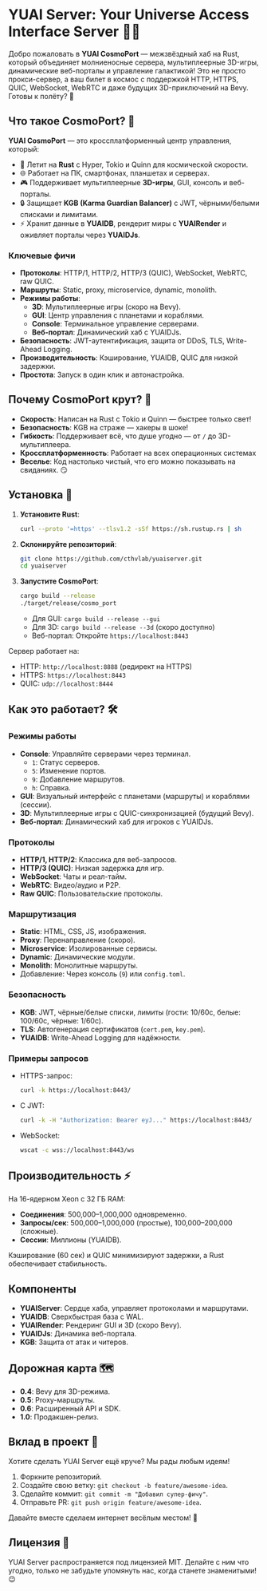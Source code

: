 # YUAI Server: Your Universe Access Interface Server 🚀✨

Добро пожаловать в **YUAI CosmoPort** — межзвёздный хаб на Rust, который объединяет молниеносные сервера, мультиплеерные 3D-игры, динамические веб-порталы и управление галактикой! Это не просто прокси-сервер, а ваш билет в космос с поддержкой HTTP, HTTPS, QUIC, WebSocket, WebRTC и даже будущих 3D-приключений на Bevy. Готовы к полёту? 🌌

## Что такое CosmoPort? 🤔

**YUAI CosmoPort** — это кроссплатформенный центр управления, который:

- 🚀 Летит на **Rust** с Hyper, Tokio и Quinn для космической скорости.
- 🌐 Работает на ПК, смартфонах, планшетах и серверах.
- 🎮 Поддерживает мультиплеерные **3D-игры**, GUI, консоль и веб-порталы.
- 🔒 Защищает **KGB (Karma Guardian Balancer)** с JWT, чёрными/белыми списками и лимитами.
- ⚡ Хранит данные в **YUAIDB**, рендерит миры с **YUAIRender** и оживляет порталы через **YUAIDJs**.

### Ключевые фичи

- **Протоколы**: HTTP/1, HTTP/2, HTTP/3 (QUIC), WebSocket, WebRTC, raw QUIC.
- **Маршруты**: Static, proxy, microservice, dynamic, monolith.
- **Режимы работы**:
  - **3D**: Мультиплеерные игры (скоро на Bevy).
  - **GUI**: Центр управления с планетами и кораблями.
  - **Console**: Терминальное управление серверами.
  - **Веб-портал**: Динамический хаб с YUAIDJs.
- **Безопасность**: JWT-аутентификация, защита от DDoS, TLS, Write-Ahead Logging.
- **Производительность**: Кэширование, YUAIDB, QUIC для низкой задержки.
- **Простота**: Запуск в один клик и  автонастройка.

## Почему CosmoPort крут? 🌟

- **Скорость**: Написан на Rust с Tokio и Quinn — быстрее только свет!
- **Безопасность**: KGB на страже  — хакеры в шоке!
- **Гибкость**: Поддерживает всё, что душе угодно — от `/` до 3D-мультиплеера.
- **Кроссплатформенность**: Работает на всех операционных системах
- **Веселье**: Код настолько чистый, что его можно показывать на свиданиях. 😏

## Установка 🚀

1. **Установите Rust**:

   ```bash
   curl --proto '=https' --tlsv1.2 -sSf https://sh.rustup.rs | sh
   ```

2. **Склонируйте репозиторий**:

   ```bash
   git clone https://github.com/cthvlab/yuaiserver.git
   cd yuaiserver
   ```

3. **Запустите CosmoPort**:

   ```bash
   cargo build --release
   ./target/release/cosmo_port
   ```

   - Для GUI: `cargo build --release --gui`
   - Для 3D: `cargo build --release --3d` (скоро доступно)
   - Веб-портал: Откройте `https://localhost:8443`

Сервер работает на:

- HTTP: `http://localhost:8888` (редирект на HTTPS)
- HTTPS: `https://localhost:8443`
- QUIC: `udp://localhost:8444`

## Как это работает? 🛠️

### Режимы работы

- **Console**: Управляйте серверами через терминал.
  - `1`: Статус серверов.
  - `5`: Изменение портов.
  - `9`: Добавление маршрутов.
  - `h`: Справка.
- **GUI**: Визуальный интерфейс с планетами (маршруты) и кораблями (сессии).
- **3D**: Мультиплеерные игры с QUIC-синхронизацией (будущий Bevy).
- **Веб-портал**: Динамический хаб для игроков с YUAIDJs.

### Протоколы

- **HTTP/1, HTTP/2**: Классика для веб-запросов.
- **HTTP/3 (QUIC)**: Низкая задержка для игр.
- **WebSocket**: Чаты и реал-тайм.
- **WebRTC**: Видео/аудио и P2P.
- **Raw QUIC**: Пользовательские протоколы.

### Маршрутизация

- **Static**: HTML, CSS, JS, изображения.
- **Proxy**: Перенаправление (скоро).
- **Microservice**: Изолированные сервисы.
- **Dynamic**: Динамические модули.
- **Monolith**: Монолитные маршруты.
- Добавление: Через консоль (`9`) или `config.toml`.

### Безопасность

- **KGB**: JWT, чёрные/белые списки, лимиты (гости: 10/60с, белые: 100/60с, чёрные: 1/60с).
- **TLS**: Автогенерация сертификатов (`cert.pem`, `key.pem`).
- **YUAIDB**: Write-Ahead Logging для надёжности.

### Примеры запросов

- HTTPS-запрос:

  ```bash
  curl -k https://localhost:8443/
  ```
- С JWT:

  ```bash
  curl -k -H "Authorization: Bearer eyJ..." https://localhost:8443/
  ```
- WebSocket:

  ```bash
  wscat -c wss://localhost:8443/ws
  ```

## Производительность ⚡

На 16-ядерном Xeon с 32 ГБ RAM:

- **Соединения**: 500,000–1,000,000 одновременно.
- **Запросы/сек**: 500,000–1,000,000 (простые), 100,000–200,000 (сложные).
- **Сессии**: Миллионы (YUAIDB).

Кэширование (60 сек) и QUIC минимизируют задержки, а Rust обеспечивает стабильность.

## Компоненты

- **YUAIServer**: Сердце хаба, управляет протоколами и маршрутами.
- **YUAIDB**: Сверхбыстрая база с WAL.
- **YUAIRender**: Рендеринг GUI и 3D (скоро Bevy).
- **YUAIDJs**: Динамика веб-портала.
- **KGB**: Защита от атак и читеров.

## Дорожная карта 🗺️

- **0.4**: Bevy для 3D-режима.
- **0.5**: Proxy-маршруты.
- **0.6**: Расширенный API и SDK.
- **1.0**: Продакшен-релиз.


## Вклад в проект 🤝

Хотите сделать YUAI Server ещё круче? Мы рады любым идеям!
1. Форкните репозиторий.
2. Создайте свою ветку: `git checkout -b feature/awesome-idea`.
3. Сделайте коммит: `git commit -m "Добавил супер-фичу"`.
4. Отправьте PR: `git push origin feature/awesome-idea`.

Давайте вместе сделаем интернет весёлым местом! 🎉

## Лицензия 📜

YUAI Server распространяется под лицензией MIT. Делайте с ним что угодно, только не забудьте упомянуть нас, когда станете знаменитыми! 😉
